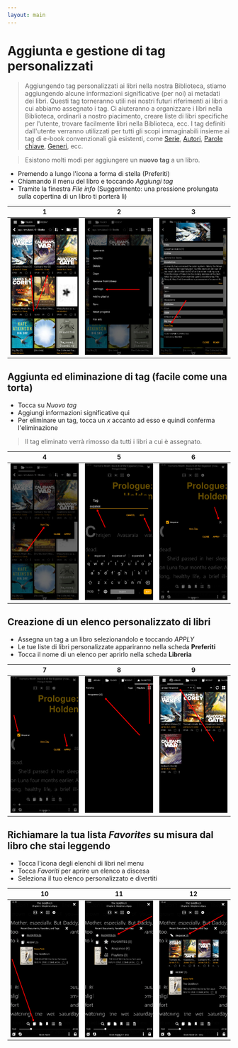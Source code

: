 ```yaml
---
layout: main
---
```


# Aggiunta e gestione di tag personalizzati

> Aggiungendo tag personalizzati ai libri nella nostra Biblioteca, stiamo aggiungendo alcune informazioni significative (per noi) ai metadati dei libri. Questi tag torneranno utili nei nostri futuri riferimenti ai libri a cui abbiamo assegnato i tag. Ci aiuteranno a organizzare i libri nella Biblioteca, ordinarli a nostro piacimento, creare liste di libri specifiche per l'utente, trovare facilmente libri nella Biblioteca, ecc.
> I tag definiti dall'utente verranno utilizzati per tutti gli scopi immaginabili insieme ai tag di e-book convenzionali già esistenti, come [Serie](), [Autori](), [Parole chiave](), [Generi](), ecc.

> Esistono molti modi per aggiungere un **nuovo tag** a un libro.

* Premendo a lungo l'icona a forma di stella (Preferiti)
* Chiamando il menu del libro e toccando _Aggiungi tag_
* Tramite la finestra _File info_ (Suggerimento: una pressione prolungata sulla copertina di un libro ti porterà lì)

|1|2|3|
|-|-|-|
|![](1.png)|![](2.png)|![](3.png)|

## Aggiunta ed eliminazione di tag (facile come una torta)

* Tocca su _Nuovo tag_
* Aggiungi informazioni significative qui
* Per eliminare un tag, tocca un _x_ accanto ad esso e quindi conferma l'eliminazione
> Il tag eliminato verrà rimosso da tutti i libri a cui è assegnato.

|4|5|6|
|-|-|-|
|![](4.png)|![](5.png)|![](6.png)|

## Creazione di un elenco personalizzato di libri

* Assegna un tag a un libro selezionandolo e toccando _APPLY_
* Le tue liste di libri personalizzate appariranno nella scheda **Preferiti**
* Tocca il nome di un elenco per aprirlo nella scheda **Libreria**

|7|8|9|
|-|-|-|
|![](7.png)|![](8.png)|![](9.png)|

## Richiamare la tua lista _Favorites_ su misura dal libro che stai leggendo

* Tocca l'icona degli elenchi di libri nel menu
* Tocca _Favoriti_ per aprire un elenco a discesa
* Seleziona il tuo elenco personalizzato e divertiti

|10|11|12|
|-|-|-|
|![](10.png)|![](11.png)|![](12.png)|
